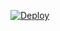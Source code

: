 [![Deploy](https://www.herokucdn.com/deploy/button.png)](https://dashboard.heroku.com/new?template=https://github.com/gsfeq/djfo)  

